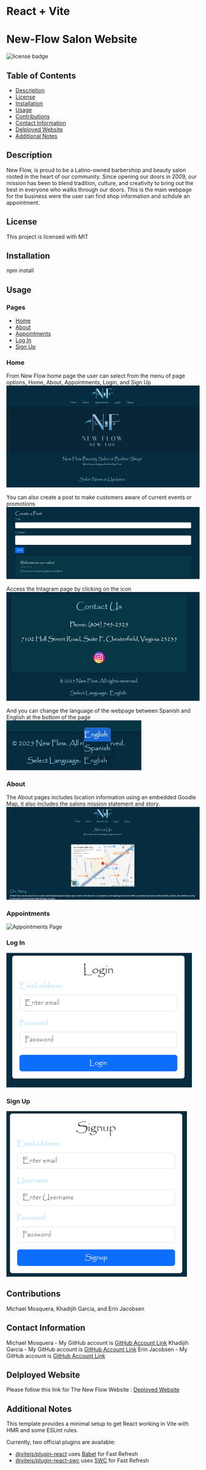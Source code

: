 # React + Vite
# New-Flow Salon Website
  ![license badge](https://img.shields.io/badge/license-MIT-blue)
## Table of Contents
* [Description](#description)
* [License](#license)
* [Installation](#installation)
* [Usage](#usage)
* [Contributions](#contributions)
* [Contact Information](#contact-information)
* [Delployed Website](#deployed-website)
* [Additional Notes](#additional-notes)

## Description
New Flow, is proud to be a Latino-owned barbershop and beauty salon rooted in the heart of our community. Since opening our doors in 2009, our mission has been to blend tradition, culture, and creativity to bring out the best in everyone who walks through our doors. This is the main webpage for the business were the user can find shop information and schdule an appointment.

## License
This project is licensed with MIT

## Installation 
npm install

## Usage
### Pages
* [Home](#home)
* [About](#about)
* [Appointments](#appointments)
* [Log In](#log_in)
* [Sign Up](#sign_up)


### Home
From New Flow home page the user can select from the menu of page options, Home, About, Appointments, Login, and Sign Up
![NewFlow Main Page Top](/client/src/assets/images/NewFlowMainPage.png)

You can also create a post to make customers aware of current events or promotions
![Create Post](/client/src/assets/images/NewFlowCreatePost.png)

Access the Intagram page by clicking on the icon 
![Insta Access](/client/src/assets/images/NewFlowInsta.png)

And you can change the language of the webpage between Spanish and English at the bottom of the page 
![Language Button](/client/src/assets/images/NewFlowLanguageButton.png)

### About 
The About pages includes location information using an embedded Goodle Map, it also includes the salons mission statement and story. 
![About Page](/client/src/assets/images/NewFlowAbout.png)

### Appointments
![Appointments Page]()

### Log In
![LogIn Page](/client/src/assets/images/NewFlowLogin.png)

### Sign Up
![Sign Up Page](/client/src/assets/images/NewFlowSignUp.png)

## Contributions
Michael Mosquera, Khadijih Garcia, and Erin Jacobsen
 
## Contact Information
Michael Mosquera - My GitHub account is [GitHub Account Link](https://github.com/Mimosquera)
Khadijih Garcia - My GitHub account is [GitHub Account Link](https://github.com/KhadijihG)
Erin Jacobsen - My GitHub account is [GitHub Account Link](https://github.com/achensen)

## Delployed Website
Please follow this link for The New Flow Website : [Deployed Website]()

## Additional Notes 
This template provides a minimal setup to get React working in Vite with HMR and some ESLint rules.

Currently, two official plugins are available:

- [@vitejs/plugin-react](https://github.com/vitejs/vite-plugin-react/blob/main/packages/plugin-react/README.md) uses [Babel](https://babeljs.io/) for Fast Refresh
- [@vitejs/plugin-react-swc](https://github.com/vitejs/vite-plugin-react-swc) uses [SWC](https://swc.rs/) for Fast Refresh
